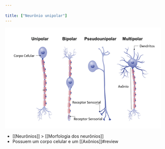 ```yaml
---

title: ["Neurônio unipolar"]
---
```

![Pasted image 20210416171407.png](Pasted%20image%2020210416171407.png)
+ [[Neurônios]] > [[Morfologia dos neurônios]] 
+ Possuem um corpo celular e um [[Axônios]]#review 
